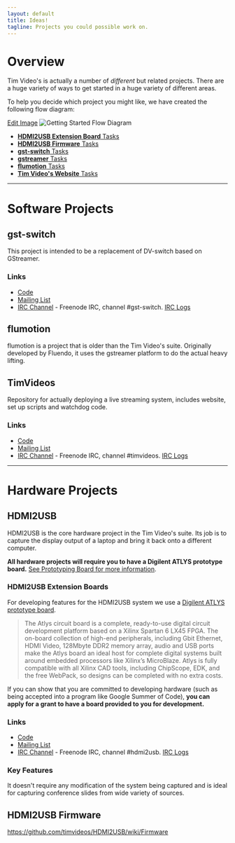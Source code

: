 ```yaml
---
layout: default
title: Ideas!
tagline: Projects you could possible work on.
---
```


# Overview

Tim Video's is actually a number of *different* but related projects. There are a huge variety of ways to get started in a huge variety of different areas.

To help you decide which project you might like, we have created the following flow diagram:

[Edit Image](https://docs.google.com/a/mithis.com/drawings/d/1zYlT69xQqbAjzuJgKj-UhO1vRF5JNLpic8xmPrfNtXM/edit)
<img src="https://docs.google.com/drawings/d/1zYlT69xQqbAjzuJgKj-UhO1vRF5JNLpic8xmPrfNtXM/pub?w=960&h=720" usemap="#wiki-flow-diagram-map" alt="Getting Started Flow Diagram">
<map name="wiki-flow-diagram-map">
 <area shape="rect" coords="47,458,197,549"  href="https://github.com/timvideos/getting-started/issues?labels=Extension+Boards"
  title="HDMI2USB Extension Board Tasks"></area>
 <area shape="rect" coords="209,463,360,552" href="https://github.com/timvideos/getting-started/issues?labels=Firmware"
  title="HDMI2USB Firmware Tasks"></area>
 <area shape="rect" coords="451,466,602,550" href="https://github.com/timvideos/getting-started/issues?labels=gst-switch"
  title="gst-switch Tasks"></area>
 <area shape="rect" coords="449,557,600,642" href="https://github.com/timvideos/getting-started/issues?labels=gstreamer"
  title="gstreamer Tasks"></area>
 <area shape="rect" coords="615,462,763,550" href="https://github.com/timvideos/getting-started/issues?labels=flumotion"
  title="flumotion Tasks"></area>
 <area shape="rect" coords="773,462,923,551" href="https://github.com/timvideos/getting-started/issues?labels=timvideos"
  title="Tim Video's Website"></area>
 <area shape="rect" coords="586,65,723,215"  href="https://github.com/timvideos/getting-started/issues?labels=Software"
  title="Software Tasks"></area>
 <area shape="rect" coords="228,65,374,210"  href="https://github.com/timvideos/getting-started/issues?labels=Hardware"
  title="Hardware Tasks"></area>
 <area shape="rect" coords="209,301,355,444" href="https://github.com/timvideos/getting-started/issues?labels=Firmware"
  title="Firmware Tasks"></area>
 <area shape="rect" coords="453,296,598,448" href="https://github.com/timvideos/getting-started/issues?labels=C"
  title="C Tasks"></area>
 <area shape="rect" coords="615,298,760,449" href="https://github.com/timvideos/getting-started/issues?labels=Python"
  title="Python Tasks"></area>
 <area shape="rect" coords="774,298,927,448" href="https://github.com/timvideos/getting-started/issues?labels=Web"
  title="Web Tasks"></area>
</map>

 * [**HDMI2USB Extension Board** Tasks](https://github.com/timvideos/getting-started/issues?labels=Extension+Boards)
 * [**HDMI2USB Firmware** Tasks](https://github.com/timvideos/getting-started/issues?labels=Firmware)
 * [**gst-switch** Tasks](https://github.com/timvideos/getting-started/issues?labels=gst-switch)
 * [**gstreamer** Tasks](https://github.com/timvideos/getting-started/issues?labels=gstreamer)
 * [**flumotion** Tasks](https://github.com/timvideos/getting-started/issues?labels=flumotion)
 * [**Tim Video's Website** Tasks](https://github.com/timvideos/getting-started/issues?labels=timvideos)

---------------------------------------

# Software Projects

## gst-switch

This project is intended to be a replacement of DV-switch based on GStreamer.

### Links

 * [Code](http://github.com/timvideos/gst-switch)
 * [Mailing List](https://groups.google.com/group/gst-switch)
 * [IRC Channel](irc://irc.freenode.org/#gst-switch) - Freenode IRC, channel #gst-switch. [IRC Logs]()

## flumotion

flumotion is a project that is older than the Tim Video's suite. Originally developed by Fluendo, it uses the gstreamer platform to do the actual heavy lifting.

## TimVideos

Repository for actually deploying a live streaming system, includes website, set up scripts and watchdog code.

### Links

 * [Code](http://github.com/timvideos/timvideos)
 * [Mailing List](https://groups.google.com/group/timvideos)
 * [IRC Channel](irc://irc.freenode.org/#timvideos) - Freenode IRC, channel #timvideos. [IRC Logs]()

---------------------------------------

# Hardware Projects

## HDMI2USB

HDMI2USB is the core hardware project in the Tim Video's suite. Its job is to capture the display output of a laptop and bring it back onto a different computer.

**All hardware projects will require you to have a Digilent ATLYS prototype board.** [See Prototyping Board for more information](https://github.com/timvideos/getting-started/wiki/Ideas-Page#prototyping-board).


### HDMI2USB Extension Boards
For developing features for the HDMI2USB system we use a [Digilent ATLYS prototype board](http://digilentinc.com/Products/Detail.cfm?NavPath=2,400,836&Prod=ATLYS).

> The Atlys circuit board is a complete, ready-to-use digital circuit development platform
> based on a Xilinx Spartan 6 LX45 FPGA. The on-board collection of high-end peripherals,
> including Gbit Ethernet, HDMI Video, 128Mbyte DDR2 memory array, audio and USB ports make
> the Atlys board an ideal host for complete digital systems built around embedded
> processors like Xilinx’s MicroBlaze. Atlys is fully compatible with all Xilinx CAD tools,
> including ChipScope, EDK, and the free WebPack, so designs can be completed with no extra
> costs.

If you can show that you are committed to developing hardware (such as being accepted into a program like Google Summer of Code), **you can apply for a grant to have a board provided to you for development.**

### Links

 * [Code](http://github.com/timvideos/HDMI2USB.git)
 * [Mailing List](https://groups.google.com/group/hdmi2usb?hl=en-GB)
 * [IRC Channel](irc://irc.freenode.org/#hdmi2usb) - Freenode IRC, channel #hdmi2usb. [IRC Logs]()


### Key Features
It doesn't require any modification of the system being captured and is ideal for capturing conference slides from wide variety of sources.

## HDMI2USB Firmware 
https://github.com/timvideos/HDMI2USB/wiki/Firmware
